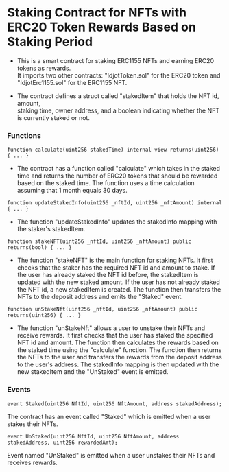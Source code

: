# Staking Contract for NFTs with ERC20 Token Rewards Based on Staking Period

- This is a smart contract for staking ERC1155 NFTs and earning ERC20 tokens as rewards. <br>
  It imports two other contracts: "IdjotToken.sol" for the ERC20 token and "IdjotErc1155.sol" for the ERC1155 NFT.

- The contract defines a struct called "stakedItem" that holds the NFT id, amount, <br>
  staking time, owner address, and a boolean indicating whether the NFT is currently staked or not.

### Functions

```
function calculate(uint256 stakedTime) internal view returns(uint256) { ... }
```

- The contract has a function called "calculate" which takes in the staked time and returns the number of ERC20 tokens that should be rewarded based on the staked time. The function uses a time calculation assuming that 1 month equals 30 days.

```
function updateStakedInfo(uint256 _nftId, uint256 _nftAmount) internal { ... }
```

- The function "updateStakedInfo" updates the stakedInfo mapping with the staker's stakedItem.

```
function stakeNFT(uint256 _nftId, uint256 _nftAmount) public returns(bool) { ... }
```

- The function "stakeNFT" is the main function for staking NFTs. It first checks that the staker has the required NFT id and amount to stake. If the user has already staked the NFT id before, the stakedItem is updated with the new staked amount. If the user has not already staked the NFT id, a new stakedItem is created. The function then transfers the NFTs to the deposit address and emits the "Staked" event.

```
function unStakeNft(uint256 _nftId, uint256 _nftAmount) public returns(uint256) { ... }
```

- The function "unStakeNft" allows a user to unstake their NFTs and receive rewards. It first checks that the user has staked the specified NFT id and amount. The function then calculates the rewards based on the staked time using the "calculate" function. The function then returns the NFTs to the user and transfers the rewards from the deposit address to the user's address. The stakedInfo mapping is then updated with the new stakedItem and the "UnStaked" event is emitted.

### Events

```
event Staked(uint256 NftId, uint256 NftAmount, address stakedAddress);
```

The contract has an event called "Staked" which is emitted when a user stakes their NFTs.

```
event UnStaked(uint256 NftId, uint256 NftAmount, address stakedAddress, uint256 rewardedAmt);
```

Event named "UnStaked" is emitted when a user unstakes their NFTs and receives rewards.
